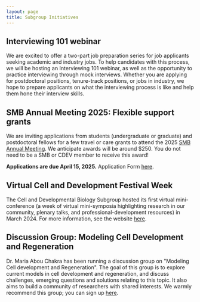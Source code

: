 ```yaml
---
layout: page
title: Subgroup Initiatives
---
```

## Interviewing 101 webinar

We are excited to offer a two-part job preparation series for job applicants seeking academic and industry jobs. To help candidates with this process, we will be hosting an Interviewing 101 webinar, as well as the opportunity to practice interviewing through mock interviews. Whether you are applying for postdoctoral positions, tenure-track positions, or jobs in industry, we hope to prepare applicants on what the interviewing process is like and help them hone their interview skills. 


## SMB Annual Meeting 2025: Flexible support grants

We are inviting applications from students (undergraduate or graduate) and postdoctoral fellows for a few travel or care grants to attend the 2025 [SMB Annual Meeting](https://2025.smb.org/). We anticipate awards will be around $250. You do not need to be a SMB or CDEV member to receive this award! 

**Applications are due April 15, 2025.**
Application Form [here](https://forms.gle/ij3SArY1ZpbyX88Z6).  

## Virtual Cell and Development Festival Week

The Cell and Developmental Biology Subgroup hosted its first virtual mini-conference (a week of virtual mini-symposia highlighting research in our community, plenary talks, and professional-development resources) in March 2024. For more information, see the website [here](https://smb-celldevbio.github.io/cdevfestival/).


## Discussion Group: Modeling Cell Development and Regeneration 

Dr. Maria Abou Chakra has been running a discussion group on "Modeling Cell
development and Regeneration". The goal of this group is to explore current
models in cell development and regeneration, and discuss challenges, emerging
questions and solutions relating to this topic. It also aims to build a community of
researchers with shared interests. We warmly recommend this group; you can sign up [here](https://join.slack.com/t/modeling-cell-dev/shared_invite/zt-oguwfa02-KWUWhGPw6u7HAgy1tp8QRw).
